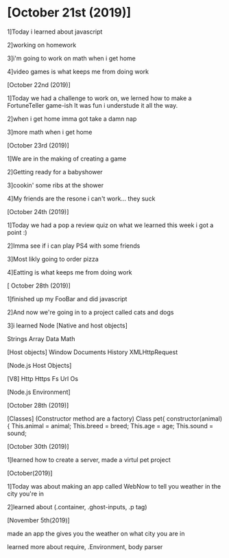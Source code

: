 # [October 21st (2019)]
<p>1]Today i learned about javascript</p>

<p>2]working on homework</p>

<p>3]i'm going to work on math when i get home</p>

<p>4]video games is what keeps me from doing work</p>

[October 22nd (2019)]
<p>1]Today we had a challenge to work on, we lerned how to make a FortuneTeller 
game-ish It was fun i understude it all the way.</p>

<p>2]when i get home imma got take a damn nap</p>

<p>3]more math when i get home</p>

[October 23rd (2019)] 
<p>1]We are in the making of creating a game</p>

<p>2]Getting ready for a babyshower</p>

<p>3]cookin' some ribs at the shower</p>

<p>4]My friends are the resone i can't work... they suck</p> 

<p>[October 24th (2019)]</p>

<p>1]Today we had a pop a review quiz on what we learned 
this week i got a point :)</p>

<p>2]Imma see if i can play PS4 with some friends</p>
 
<p>3]Most likly going to order pizza</p>

<p>4]Eatting is what keeps me from doing work</p>

<p>[ October 28th (2019)]</p>

<p>1]finished up my FooBar and did javascript </p>

<p>2]And now we're going in to a project called cats and dogs</p>

<p>3]i learned Node
[Native and host objects]

Strings
Array 
Data
Math

[Host objects]
Window 
Documents
History
XMLHttpRequest

[Node.js Host Objects]
</p>

<p>
[V8]
Http
Https
Fs
Url
Os

[Node.js Environment]</p>

<p>[October 28th (2019)]</p>

<p>[Classes]
(Constructor method are a factory)
Class pet{
constructor(animal){
	This.animal = animal;
	This.breed = breed;
	This.age = age; 
This.sound = sound;
</p>

<p>[October 30th (2019)]</p>

<p>1]learned how to create a server, made a virtul pet project </p>

<p>[October(2019)]</p>

<p>1]Today was about making an app called WebNow to tell you weather in the city you're in </p>

<p>2]learned about (.container, .ghost-inputs, .p tag) </p>

<p>[November 5th(2019)]</p>

<p>made an app the gives you the weather on what city you are in </p>

<p>learned more about require, .Environment, body parser</p>

<p></p>

<p></p>

<p></p>

<p></p>

<p></p>

<p></p>

<p></p>

<p></p>

<p></p>

<p></p>
